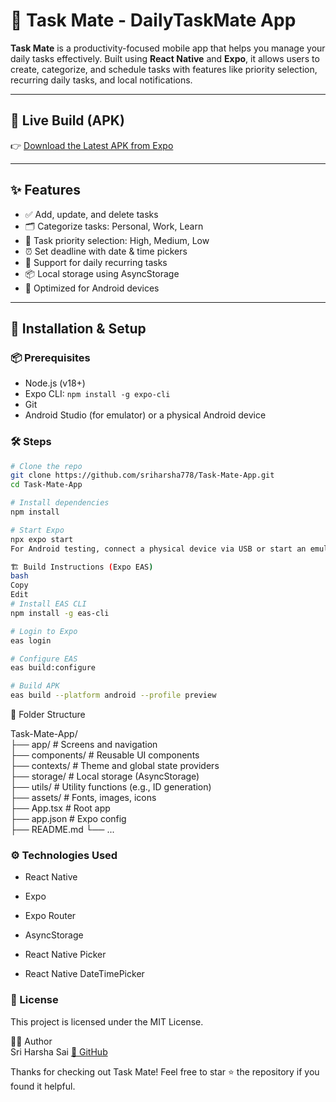 # 📱 Task Mate - DailyTaskMate App

**Task Mate** is a productivity-focused mobile app that helps you manage your daily tasks effectively. Built using **React Native** and **Expo**, it allows users to create, categorize, and schedule tasks with features like priority selection, recurring daily tasks, and local notifications.

---

## 🔗 Live Build (APK)

👉 [Download the Latest APK from Expo](https://expo.dev/accounts/harshasaisri484/projects/DailyTaskMate/builds/d337960e-2c3c-4a67-9e02-557f6046ef8a)

---

## ✨ Features

- ✅ Add, update, and delete tasks
- 🗂️ Categorize tasks: Personal, Work, Learn
- 🔔 Task priority selection: High, Medium, Low
- ⏰ Set deadline with date & time pickers
- 🔁 Support for daily recurring tasks
- 📦 Local storage using AsyncStorage
- 📱 Optimized for Android devices

---

## 🚀 Installation & Setup

### 📦 Prerequisites

- Node.js (v18+)
- Expo CLI: `npm install -g expo-cli`
- Git
- Android Studio (for emulator) or a physical Android device

### 🛠️ Steps

```bash
# Clone the repo
git clone https://github.com/sriharsha778/Task-Mate-App.git
cd Task-Mate-App

# Install dependencies
npm install

# Start Expo
npx expo start
For Android testing, connect a physical device via USB or start an emulator via Android Studio.

🏗️ Build Instructions (Expo EAS)
bash
Copy
Edit
# Install EAS CLI
npm install -g eas-cli

# Login to Expo
eas login

# Configure EAS
eas build:configure

# Build APK
eas build --platform android --profile preview
```


📁 Folder Structure

Task-Mate-App/  
├── app/                    # Screens and navigation  
├── components/             # Reusable UI components  
├── contexts/               # Theme and global state providers  
├── storage/                # Local storage (AsyncStorage)  
├── utils/                  # Utility functions (e.g., ID generation)  
├── assets/                 # Fonts, images, icons  
├── App.tsx                 # Root app  
├── app.json                # Expo config  
├── README.md
└── ...  
###  ⚙️ Technologies Used
-  React Native

-  Expo

-  Expo Router

-  AsyncStorage

-  React Native Picker

-  React Native DateTimePicker


###  📄 License
This project is licensed under the MIT License.

🙋‍♂️ Author  
Sri Harsha Sai
[🔗 GitHub](https://github.com/sriharsha778)

Thanks for checking out Task Mate! Feel free to star ⭐ the repository if you found it helpful.
